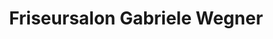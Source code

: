 ---
title: "Friseursalon Gabriele Wegner"
url: /euskirchen/friseursalon-gabriele-wegner/
shop: Friseur
---